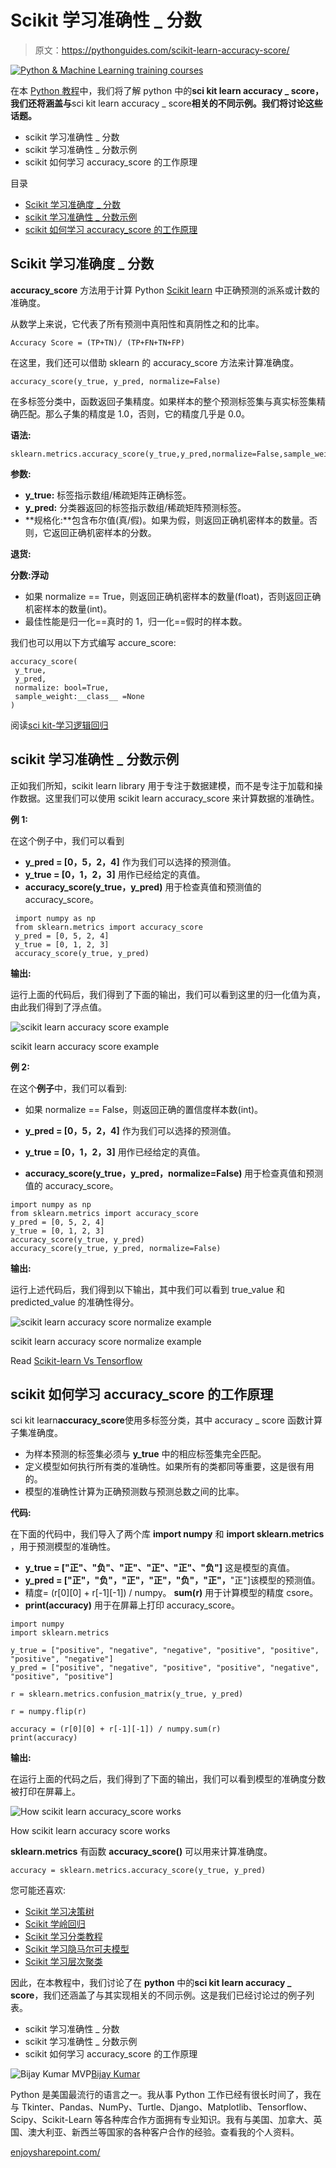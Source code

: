 # Scikit 学习准确性 _ 分数

> 原文：<https://pythonguides.com/scikit-learn-accuracy-score/>

[![Python & Machine Learning training courses](img/49ec9c6da89a04c9f45bab643f8c765c.png)](https://sharepointsky.teachable.com/p/python-and-machine-learning-training-course)

在本 [Python 教程](https://pythonguides.com/learn-python/)中，我们将了解 python 中的**sci kit learn accuracy _ score，我们还将涵盖与**sci kit learn accuracy _ score**相关的不同示例。我们将讨论这些话题。**

*   scikit 学习准确性 _ 分数
*   scikit 学习准确性 _ 分数示例
*   scikit 如何学习 accuracy_score 的工作原理

目录

[](#)

*   [Scikit 学习准确度 _ 分数](#Scikit_learn_accuracy_score "Scikit learn accuracy_score")
*   [scikit 学习准确性 _ 分数示例](#scikit_learn_accuracy_score_examples "scikit learn accuracy_score examples")
*   [scikit 如何学习 accuracy_score 的工作原理](#How_scikit_learn_accuracy_score_works "How scikit learn accuracy_score works")

## Scikit 学习准确度 _ 分数

**accuracy_score** 方法用于计算 Python [Scikit learn](https://pythonguides.com/what-is-scikit-learn-in-python/) 中正确预测的派系或计数的准确度。

从数学上来说，它代表了所有预测中真阳性和真阴性之和的比率。

```
Accuracy Score = (TP+TN)/ (TP+FN+TN+FP)
```

在这里，我们还可以借助 sklearn 的 accuracy_score 方法来计算准确度。

```
accuracy_score(y_true, y_pred, normalize=False)
```

在多标签分类中，函数返回子集精度。如果样本的整个预测标签集与真实标签集精确匹配。那么子集的精度是 1.0，否则，它的精度几乎是 0.0。

**语法:**

```
sklearn.metrics.accuracy_score(y_true,y_pred,normalize=False,sample_weight=None)
```

**参数:**

*   **y_true:** 标签指示数组/稀疏矩阵正确标签。
*   **y_pred:** 分类器返回的标签指示数组/稀疏矩阵预测标签。
*   **规格化:**包含布尔值(真/假)。如果为假，则返回正确机密样本的数量。否则，它返回正确机密样本的分数。

**退货:**

**分数:浮动**

*   如果 normalize == True，则返回正确机密样本的数量(float)，否则返回正确机密样本的数量(int)。
*   最佳性能是归一化==真时的 1，归一化==假时的样本数。

我们也可以用以下方式编写 accure_score:

```
accuracy_score(
 y_true,
 y_pred,
 normalize: bool=True,
 sample_weight:__class__ =None
)
```

阅读[sci kit-学习逻辑回归](https://pythonguides.com/scikit-learn-logistic-regression/)

## scikit 学习准确性 _ 分数示例

正如我们所知，scikit learn library 用于专注于数据建模，而不是专注于加载和操作数据。这里我们可以使用 scikit learn accuracy_score 来计算数据的准确性。

**例 1:**

在这个例子中，我们可以看到

*   **y_pred = [0，5，2，4]** 作为我们可以选择的预测值。
*   **y_true = [0，1，2，3]** 用作已经给定的真值。
*   **accuracy_score(y_true，y_pred)** 用于检查真值和预测值的 accuracy_score。

```
 import numpy as np
 from sklearn.metrics import accuracy_score
 y_pred = [0, 5, 2, 4]
 y_true = [0, 1, 2, 3]
 accuracy_score(y_true, y_pred)
```

**输出:**

运行上面的代码后，我们得到了下面的输出，我们可以看到这里的归一化值为真，由此我们得到了浮点值。

![scikit learn accuracy score example](img/132e9fca4aa912b9c2437c46bca64941.png "scikit learn accuracy score")

scikit learn accuracy score example

**例 2:**

在这个**例子**中，我们可以看到:

*   如果 normalize == False，则返回正确的置信度样本数(int)。
*   **y_pred = [0，5，2，4]** 作为我们可以选择的预测值。
*   **y_true = [0，1，2，3]** 用作已经给定的真值。

*   **accuracy_score(y_true，y_pred，normalize=False)** 用于检查真值和预测值的 accuracy_score。

```
import numpy as np
from sklearn.metrics import accuracy_score
y_pred = [0, 5, 2, 4]
y_true = [0, 1, 2, 3]
accuracy_score(y_true, y_pred)
accuracy_score(y_true, y_pred, normalize=False)
```

**输出:**

运行上述代码后，我们得到以下输出，其中我们可以看到 true_value 和 predicted_value 的准确性得分。

![scikit learn accuracy score normalize example](img/05841a3e43971c21f0bb46d60d78a02c.png "scikit learn accuracy score noemalize")

scikit learn accuracy score normalize example

Read [Scikit-learn Vs Tensorflow](https://pythonguides.com/scikit-learn-vs-tensorflow/)

## scikit 如何学习 accuracy_score 的工作原理

sci kit learn**accuracy_score**使用多标签分类，其中 accuracy _ score 函数计算子集准确度。

*   为样本预测的标签集必须与 **y_true** 中的相应标签集完全匹配。
*   定义模型如何执行所有类的准确性。如果所有的类都同等重要，这是很有用的。
*   模型的准确性计算为正确预测数与预测总数之间的比率。

**代码:**

在下面的代码中，我们导入了两个库 **import numpy** 和 **import sklearn.metrics** ，用于预测模型的准确性。

*   **y_true = ["正"、"负"、"正"、"正"、"正"、"负"]** 这是模型的真值。
*   **y_pred = ["正"，"负"，"正"，"正"，"负"，"正"，**"正"]该模型的预测值。
*   精度= (r[0][0] + r[-1][-1]) / numpy。 **sum(r)** 用于计算模型的精度 csore。
*   **print(accuracy)** 用于在屏幕上打印 accuracy_score。

```
import numpy 
import sklearn.metrics

y_true = ["positive", "negative", "negative", "positive", "positive", "positive", "negative"]
y_pred = ["positive", "negative", "positive", "positive", "negative", "positive", "positive"]

r = sklearn.metrics.confusion_matrix(y_true, y_pred)

r = numpy.flip(r)

accuracy = (r[0][0] + r[-1][-1]) / numpy.sum(r)
print(accuracy)
```

**输出:**

在运行上面的代码之后，我们得到了下面的输出，我们可以看到模型的准确度分数被打印在屏幕上。

![How scikit learn accuracy_score works](img/071977630336365c6d15ceb5b818dcb0.png "How scikit learn accuracy score works")

How scikit learn accuracy score works

**sklearn.metrics** 有函数 **accuracy_score()** 可以用来计算准确度。

```
accuracy = sklearn.metrics.accuracy_score(y_true, y_pred)
```

您可能还喜欢:

*   [Scikit 学习决策树](https://pythonguides.com/scikit-learn-decision-tree/)
*   [Scikit 学岭回归](https://pythonguides.com/scikit-learn-ridge-regression/)
*   [Scikit 学习分类教程](https://pythonguides.com/scikit-learn-classification/)
*   [Scikit 学习隐马尔可夫模型](https://pythonguides.com/scikit-learn-hidden-markov-model/)
*   [Scikit 学习层次聚类](https://pythonguides.com/scikit-learn-hierarchical-clustering/)

因此，在本教程中，我们讨论了在 **python** 中的**sci kit learn accuracy _ score**，我们还涵盖了与其实现相关的不同示例。这是我们已经讨论过的例子列表。

*   scikit 学习准确性 _ 分数
*   scikit 学习准确性 _ 分数示例
*   scikit 如何学习 accuracy_score 的工作原理

![Bijay Kumar MVP](img/9cb1c9117bcc4bbbaba71db8d37d76ef.png "Bijay Kumar MVP")[Bijay Kumar](https://pythonguides.com/author/fewlines4biju/)

Python 是美国最流行的语言之一。我从事 Python 工作已经有很长时间了，我在与 Tkinter、Pandas、NumPy、Turtle、Django、Matplotlib、Tensorflow、Scipy、Scikit-Learn 等各种库合作方面拥有专业知识。我有与美国、加拿大、英国、澳大利亚、新西兰等国家的各种客户合作的经验。查看我的个人资料。

[enjoysharepoint.com/](https://enjoysharepoint.com/)[](https://www.facebook.com/fewlines4biju "Facebook")[](https://www.linkedin.com/in/fewlines4biju/ "Linkedin")[](https://twitter.com/fewlines4biju "Twitter")